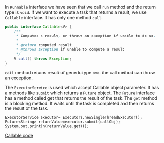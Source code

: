 In `Runnable` interface we have seen that we call `run` method and the return type is `void`. If we want to execute a
task that returns a result, we use `Callable` interface.
It has only one method `call`.

```java
public interface Callable<V> {
    /**
     * Computes a result, or throws an exception if unable to do so.
     *
     * @return computed result
     * @throws Exception if unable to compute a result
     */
    V call() throws Exception;
}
```
`call` method returns result of generic type `<V>`. the call method can throw an exception.

The `ExecutorService` is used which accept Callable object parameter. It has a methods like `submit` which returns a
`Future` object.
The `Future` interface has a method called get that returns the result of the task. The `get` method is a blocking method.
It waits until the task is completed and then returns the result of the task.

```
ExecutorService executor= Executors.newSingleThreadExecutor();
Future<String> returnValue=executor.submit(callObj);
System.out.println(returnValue.get());
```

[Callable code](../../code/callable/CallableRunner.java)
